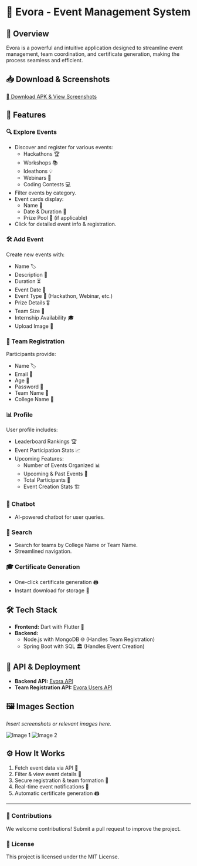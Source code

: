 # 🚀 Evora - Event Management System

## 📌 Overview
Evora is a powerful and intuitive application designed to streamline event management, team coordination, and certificate generation, making the process seamless and efficient.

## 📥 Download & Screenshots
[📎 Download APK & View Screenshots](https://drive.google.com/drive/folders/1429qDuWnM35vW1WYXcEjmCug_uV7IwYW)

## 🎯 Features
### 🔍 Explore Events
- Discover and register for various events:
  - Hackathons 🏆
  - Workshops 📚
  - Ideathons 💡
  - Webinars 🎤
  - Coding Contests 💻
- Filter events by category.
- Event cards display:
  - Name 📝
  - Date & Duration 📅
  - Prize Pool 🎁 (if applicable)
- Click for detailed event info & registration.

### 🛠️ Add Event
Create new events with:
- Name 🏷️
- Description 📝
- Duration ⏳
- Event Date 📅
- Event Type 🔖 (Hackathon, Webinar, etc.)
- Prize Details 🎖️
- Team Size 👥
- Internship Availability 🎓
- Upload Image 📸

### 🏅 Team Registration
Participants provide:
- Name 🏷️
- Email 📧
- Age 🎂
- Password 🔐
- Team Name 👥
- College Name 🏫

### 📊 Profile
User profile includes:
- Leaderboard Rankings 🏆
- Event Participation Stats 📈
- Upcoming Features:
  - Number of Events Organized 📊
  - Upcoming & Past Events 📆
  - Total Participants 👥
  - Event Creation Stats 🏗️

### 🤖 Chatbot
- AI-powered chatbot for user queries.

### 🔎 Search
- Search for teams by College Name or Team Name.
- Streamlined navigation.

### 🎓 Certificate Generation
- One-click certificate generation 🖨️
- Instant download for storage 📂

## 🛠️ Tech Stack
- **Frontend:** Dart with Flutter 🎨
- **Backend:**
  - Node.js with MongoDB 🌐 (Handles Team Registration)
  - Spring Boot with SQL 🏛️ (Handles Event Creation)

## 🔗 API & Deployment
- **Backend API:** [Evora API](https://powerful-art-production.up.railway.app/events)
- **Team Registration API:** [Evora Users API](https://evora-production.up.railway.app/api/users)

## 🖼️ Images Section
_Insert screenshots or relevant images here._

![Image 1](path/to/image1.png)
![Image 2](path/to/image2.png)

## ⚙️ How It Works
1. Fetch event data via API 🔄
2. Filter & view event details 🎯
3. Secure registration & team formation 🔐
4. Real-time event notifications 📢
5. Automatic certificate generation 🖨️

---

### 🤝 Contributions
We welcome contributions! Submit a pull request to improve the project.

### 📝 License
This project is licensed under the MIT License.
